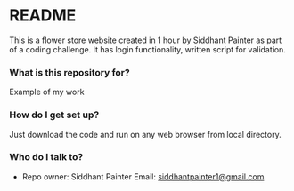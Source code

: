 # README #

This is a flower store website created in 1 hour by Siddhant Painter as part of a coding challenge. It has login functionality, written script for validation.  

### What is this repository for? ###

Example of my work

### How do I get set up? ###

Just download the code and run on any web browser from local directory.

### Who do I talk to? ###

* Repo owner: Siddhant Painter
Email: siddhantpainter1@gmail.com
